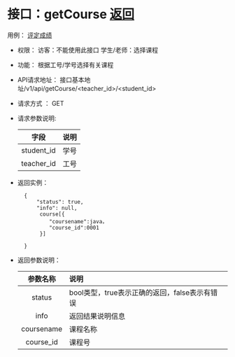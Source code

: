 # 接口：getCourse [返回](../Readme.md)
用例： [评定成绩](../用例/评定成绩.md)

- 权限：
    访客：不能使用此接口
    学生/老师：选择课程

- 功能：
    根据工号/学号选择有关课程

- API请求地址：
   接口基本地址/v1/api/getCourse/<teacher_id>/<student_id>

- 请求方式 ：
    GET

- 请求参数说明:

     |字段|说明|
     |:-------:|:----------|
     |student_id|学号|
     |teacher_id|工号|




- 返回实例：

        {
            "status": true,
            "info": null,
             course[{
                "coursename":java，
                "course_id":0001
             }]

        }

- 返回参数说明：

  |参数名称|说明|
  |:---------:|:--------------------------------------------------------|
  |status|bool类型，true表示正确的返回，false表示有错误|
  |info|返回结果说明信息|
  |coursename|课程名称|
  |course_id|课程号|

